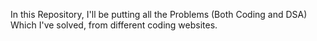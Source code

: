 In this Repository, I'll be putting all the Problems (Both Coding and DSA) Which I've solved, from different coding websites.
